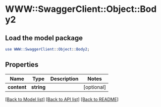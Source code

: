 # WWW::SwaggerClient::Object::Body2

## Load the model package
```perl
use WWW::SwaggerClient::Object::Body2;
```

## Properties
Name | Type | Description | Notes
------------ | ------------- | ------------- | -------------
**content** | **string** |  | [optional] 

[[Back to Model list]](../README.md#documentation-for-models) [[Back to API list]](../README.md#documentation-for-api-endpoints) [[Back to README]](../README.md)



